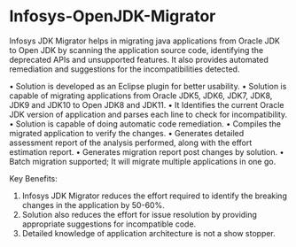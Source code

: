 # Infosys-OpenJDK-Migrator
Infosys JDK Migrator helps in migrating java applications from Oracle JDK to Open JDK by scanning the application source code, identifying the deprecated APIs and unsupported features. It also provides automated remediation and suggestions for the incompatibilities detected. 

• Solution is developed as an Eclipse plugin for better usability.
• Solution is capable of migrating applications from Oracle JDK5, JDK6, JDK7, JDK8, JDK9 and JDK10 to Open JDK8 and JDK11.
• It Identifies the current Oracle JDK version of application and parses each line to check for incompatibility.
• Solution is capable of doing automatic code remediation.
• Compiles the migrated application to verify the changes.
• Generates detailed assessment report of the analysis performed, along with the effort estimation report.
• Generates migration report post changes by solution.
• Batch migration supported; It will migrate multiple applications in one go.

Key Benefits:
1. Infosys JDK Migrator reduces the effort required to identify the breaking changes in the application by 50-60%. 
2. Solution also reduces the effort for issue resolution by providing appropriate suggestions for incompatible code.
3. Detailed knowledge of application architecture is not a show stopper.
